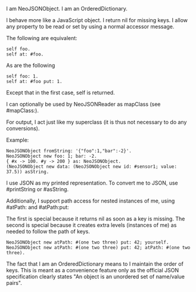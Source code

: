 I am NeoJSONObject.
I am an OrderedDictionary.

I behave more like a JavaScript object. I return nil for missing keys. I allow any property to be read or set by using a normal accessor message.

The following are equivalent:

	self foo.
	self at: #foo.

As are the following

	self foo: 1. 
	self at: #foo put: 1.
	
Except that in the first case, self is returned.

I can optionally be used by NeoJSONReader as mapClass (see #mapClass:).

For output, I act just like my superclass (it is thus not necessary to do any conversions).

Example:

	NeoJSONObject fromString: '{"foo":1,"bar":-2}'.
	NeoJSONObject new foo: 1; bar: -2.
	{ #x -> 100. #y -> 200 } as: NeoJSONObject.
	(NeoJSONObject new data: (NeoJSONObject new id: #sensor1; value: 37.5)) asString.

I use JSON as my printed representation. To convert me to JSON, use #printString or #asString.

Additionally, I support path access for nested instances of me, using #atPath: and #atPath:put:

The first is special because it returns nil as soon as a key is missing. The second is special because it creates extra levels (instances of me) as needed to follow the path of keys.

	NeoJSONObject new atPath: #(one two three) put: 42; yourself.
	NeoJSONObject new atPath: #(one two three) put: 42; atPath: #(one two three).

The fact that I am an OrderedDictionary means to I maintain the order of keys. This is meant as a convenience feature only as the official JSON specification clearly states "An object is an unordered set of name/value pairs".
